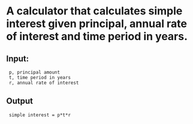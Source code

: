 # A calculator that calculates simple interest given principal, annual rate of interest and time period in years.
## Input:
     p, principal amount
     t, time period in years
     r, annual rate of interest
## Output
     simple interest = p*t*r
